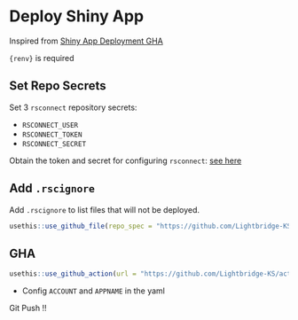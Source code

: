 # Deploy Shiny App

Inspired from [Shiny App Deployment GHA](https://github.com/r-lib/actions/tree/v2-branch/examples#shiny-app-deployment)

`{renv}` is required

## Set Repo Secrets

Set 3 `rsconnect` repository secrets:

-   `RSCONNECT_USER`
-   `RSCONNECT_TOKEN`
-   `RSCONNECT_SECRET`

Obtain the token and secret for configuring `rsconnect`: [see here](https://shiny.rstudio.com/articles/shinyapps.html)

## Add `.rscignore`

Add `.rscignore` to list files that will not be deployed.

```r
usethis::use_github_file(repo_spec = "https://github.com/Lightbridge-KS/actions/blob/main/shiny-deploy/.rscignore")
```

## GHA

```r
usethis::use_github_action(url = "https://github.com/Lightbridge-KS/actions/blob/main/shiny-deploy/shiny-deploy.yaml")
```

-   Config `ACCOUNT` and `APPNAME` in the yaml

Git Push !!